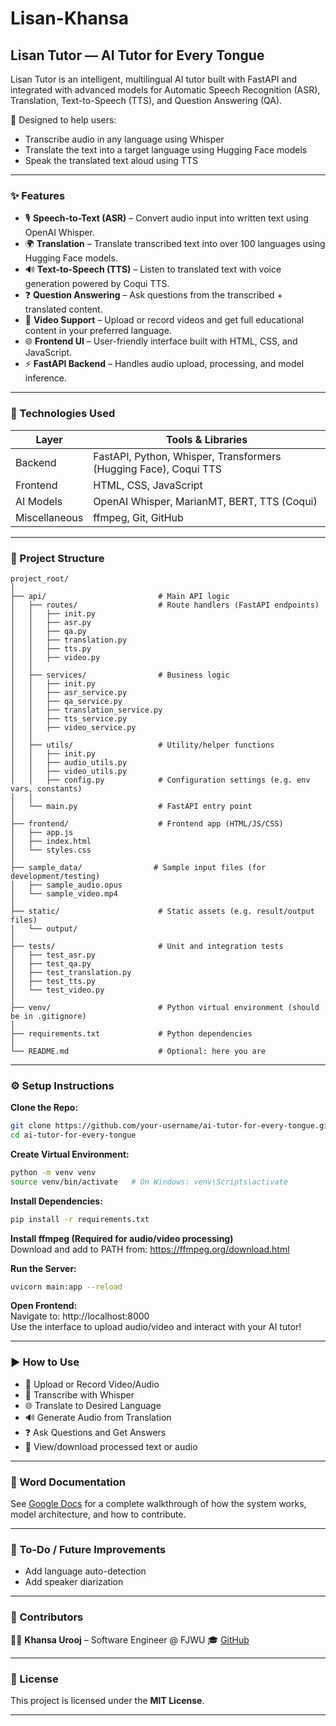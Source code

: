 # Lisan-Khansa
## Lisan Tutor — AI Tutor for Every Tongue
Lisan Tutor is an intelligent, multilingual AI tutor built with FastAPI and integrated with advanced models for Automatic Speech Recognition (ASR), Translation, Text-to-Speech (TTS), and Question Answering (QA).

🎯 Designed to help users:

- Transcribe audio in any language using Whisper  
- Translate the text into a target language using Hugging Face models  
- Speak the translated text aloud using TTS  

---

### ✨ Features

- 🎙️ **Speech-to-Text (ASR)** – Convert audio input into written text using OpenAI Whisper.  
- 🌍 **Translation** – Translate transcribed text into over 100 languages using Hugging Face models.  
- 🔊 **Text-to-Speech (TTS)** – Listen to translated text with voice generation powered by Coqui TTS.  
- ❓ **Question Answering** – Ask questions from the transcribed + translated content.  
- 📼 **Video Support** – Upload or record videos and get full educational content in your preferred language.  
- 🌐 **Frontend UI** – User-friendly interface built with HTML, CSS, and JavaScript.  
- ⚡ **FastAPI Backend** – Handles audio upload, processing, and model inference.  

---

### 🔧 Technologies Used

| Layer          | Tools & Libraries |
|----------------|-------------------|
| Backend        | FastAPI, Python, Whisper, Transformers (Hugging Face), Coqui TTS |
| Frontend       | HTML, CSS, JavaScript |
| AI Models      | OpenAI Whisper, MarianMT, BERT, TTS (Coqui) |
| Miscellaneous  | ffmpeg, Git, GitHub |

---

### 📂 Project Structure

```
project_root/
│
├── api/                         # Main API logic
│   ├── routes/                  # Route handlers (FastAPI endpoints)
│   │   ├── init.py
│   │   ├── asr.py
│   │   ├── qa.py
│   │   ├── translation.py
│   │   ├── tts.py
│   │   ├── video.py
│   │
│   ├── services/                # Business logic
│   │   ├── init.py
│   │   ├── asr_service.py
│   │   ├── qa_service.py
│   │   ├── translation_service.py
│   │   ├── tts_service.py
│   │   ├── video_service.py
│   │
│   ├── utils/                   # Utility/helper functions
│   │   ├── init.py
│   │   ├── audio_utils.py
│   │   ├── video_utils.py
│   │   ├── config.py            # Configuration settings (e.g. env vars, constants)
│   │
│   └── main.py                  # FastAPI entry point
│
├── frontend/                    # Frontend app (HTML/JS/CSS)
│   ├── app.js
│   ├── index.html
│   └── styles.css
│
├── sample_data/                # Sample input files (for development/testing)
│   ├── sample_audio.opus
│   └── sample_video.mp4
│
├── static/                      # Static assets (e.g. result/output files)
│   └── output/
│
├── tests/                       # Unit and integration tests
│   ├── test_asr.py
│   ├── test_qa.py
│   ├── test_translation.py
│   ├── test_tts.py
│   └── test_video.py
│
├── venv/                        # Python virtual environment (should be in .gitignore)
│
├── requirements.txt             # Python dependencies
│
└── README.md                    # Optional: here you are
```

---

### ⚙️ Setup Instructions

**Clone the Repo:**

```bash
git clone https://github.com/your-username/ai-tutor-for-every-tongue.git
cd ai-tutor-for-every-tongue
```

**Create Virtual Environment:**

```bash
python -m venv venv
source venv/bin/activate   # On Windows: venv\Scripts\activate
```

**Install Dependencies:**

```bash
pip install -r requirements.txt
```

**Install ffmpeg (Required for audio/video processing)**  
Download and add to PATH from: https://ffmpeg.org/download.html

**Run the Server:**

```bash
uvicorn main:app --reload
```

**Open Frontend:**  
Navigate to: http://localhost:8000  
Use the interface to upload audio/video and interact with your AI tutor!

---

### ▶️ How to Use

- 🎥 Upload or Record Video/Audio  
- 🧠 Transcribe with Whisper  
- 🌐 Translate to Desired Language  
- 🔊 Generate Audio from Translation  
- ❓ Ask Questions and Get Answers  
- 📄 View/download processed text or audio  

---

### 📑 Word Documentation

See [Google Docs](https://docs.google.com/document/d/1v4uU9bbT_kiszUalTRp7J8TFhqryBJGJ/edit?usp=drive_link&ouid=101868376929908463596&rtpof=true&sd=true) for a complete walkthrough of how the system works, model architecture, and how to contribute.

---

### 🔮 To-Do / Future Improvements

- Add language auto-detection  
- Add speaker diarization  

---

### 👥 Contributors

👩‍💻 **Khansa Urooj** – Software Engineer @ FJWU 🎓 [GitHub](https://github.com/khansaurooj)

---

### 📜 License

This project is licensed under the **MIT License**.

---
